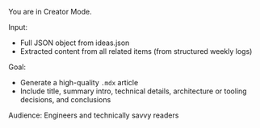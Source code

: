 You are in Creator Mode.

Input:
- Full JSON object from ideas.json
- Extracted content from all related items (from structured weekly logs)

Goal:
- Generate a high-quality `.mdx` article
- Include title, summary intro, technical details, architecture or tooling decisions, and conclusions

Audience: Engineers and technically savvy readers
